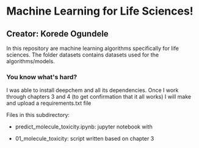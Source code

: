 # Machine Learning for Life Sciences!
## Creator: Korede Ogundele

In this repository are machine learning algorithms specifically for life sciences. The folder datasets contains datasets used for the algorithms/models.

### You know what's hard?
I was able to install deepchem and all its dependencies. Once I work through chapters 3 and 4 (to get confirmation that it all works) I will make and upload a requirements.txt file


Files in this subdirectory:
- predict_molecule_toxicity.ipynb: jupyter notebook with 

- 01_molecule_toxicity: script written based on chapter 3